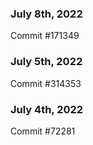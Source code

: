 ### July 8th, 2022

Commit #171349

### July 5th, 2022

Commit #314353


### July 4th, 2022

Commit #72281
